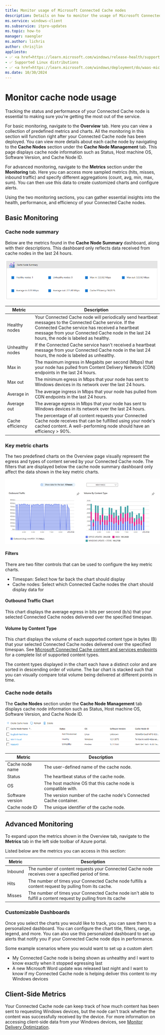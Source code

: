 ```yaml
---
title: Monitor usage of Microsoft Connected Cache nodes
description: Details on how to monitor the usage of Microsoft Connected Cache for Enterprise cache nodes.
ms.service: windows-client
ms.subservice: itpro-updates
ms.topic: how-to
manager: naengler
ms.author: lichris
author: chrisjlin
appliesto: 
- ✅ <a href=https://learn.microsoft.com/windows/release-health/supported-versions-windows-client target=_blank>Windows 11</a>
- ✅ Supported Linux distributions
- ✅ <a href=https://learn.microsoft.com/windows/deployment/do/waas-microsoft-connected-cache target=_blank>Microsoft Connected Cache for Enterprise</a>	
ms.date: 10/30/2024
---
```


# Monitor cache node usage

Tracking the status and performance of your Connected Cache node is essential to making sure you're getting the most out of the service.

For basic monitoring, navigate to the **Overview** tab. Here you can view a collection of predefined metrics and charts. All the monitoring in this section will function right after your Connected Cache node has been deployed. You can view more details about each cache node by navigating to the **Cache Nodes** section under the **Cache Node Management** tab. This page displays cache node information such as Status, Host machine OS, Software Version, and Cache Node ID.

For advanced monitoring, navigate to the **Metrics** section under the **Monitoring** tab. Here you can access more sampled metrics (hits, misses, inbound traffic) and specify different aggregations (count, avg, min, max, sum). You can then use this data to create customized charts and configure alerts.

Using the two monitoring sections, you can gather essential insights into the health, performance, and efficiency of your Connected Cache nodes.

## Basic Monitoring

### Cache node summary

Below are the metrics found in the **Cache Node Summary** dashboard, along with their descriptions. This dashboard only reflects data received from cache nodes in the last 24 hours.

![Screenshot of cache node summary in the Azure portal interface.](../images/mcc-ent-cache-node-summary.png)

| Metric | Description |
| --- | --- |
| Healthy nodes | Your Connected Cache node will periodically send heartbeat messages to the Connected Cache service. If the Connected Cache service has received a heartbeat message from your Connected Cache node in the last 24 hours, the node is labeled as healthy. |
| Unhealthy nodes | If the Connected Cache service hasn't received a heartbeat message from your Connected Cache node in the last 24 hours, the node is labeled as unhealthy. |
| Max in | The maximum ingress in Megabits per second (Mbps) that your node has pulled from Content Delivery Network (CDN) endpoints in the last 24 hours. |
| Max out | The minimum egress in Mbps that your node has sent to Windows devices in its network over the last 24 hours. |
| Average in | The average ingress in Mbps that your node has pulled from CDN endpoints in the last 24 hours. |
| Average out | The average egress in Mbps that your node has sent to Windows devices in its network over the last 24 hours. |
| Cache efficiency | The percentage of all content requests your Connected Cache node receives that can be fulfilled using your node's cached content. A well-performing node should have an efficiency > 90%. |

### Key metric charts

The two predefined charts on the Overview page visually represent the egress and types of content served by your Connected Cache node. The filters that are displayed below the cache node summary dashboard only affect the data shown in the key metric charts.

![Screenshot of key metric charts in the Azure portal interface.](../images/mcc-ent-key-metric-charts.png)

#### Filters

There are two filter controls that can be used to configure the key metric charts.

- Timespan: Select how far back the chart should display
- Cache nodes: Select which Connected Cache nodes the chart should display data for

#### Outbound Traffic Chart

This chart displays the average egress in bits per second (b/s) that your selected Connected Cache nodes delivered over the specified timespan.

#### Volume by Content Type

This chart displays the volume of each supported content type in bytes (B) that your selected Connected Cache nodes delivered over the specified timespan. See [Microsoft Connected Cache content and services endpoints](delivery-optimization-endpoints.md) for a complete list of supported content types.

The content types displayed in the chart each have a distinct color and are sorted in descending order of volume. The bar chart is stacked such that you can visually compare total volume being delivered at different points in time.

### Cache node details

The **Cache Nodes** section under the **Cache Node Management** tab displays cache node information such as Status, Host machine OS, Software Version, and Cache Node ID.

![Screenshot of cache node details in the Azure portal interface.](../images/mcc-ent-cache-node-details.png)

| Metric | Description |
| --- | --- |
| Cache node name | The user-defined name of the cache node. |
| Status | The heartbeat status of the cache node. |
| OS | The host machine OS that this cache node is compatible with. |
| Software version | The version number of the cache node's Connected Cache container. |
| Cache node ID | The unique identifier of the cache node. |

## Advanced Monitoring

To expand upon the metrics shown in the Overview tab, navigate to the **Metrics** tab in the left side toolbar of Azure portal.

Listed below are the metrics you can access in this section:

| Metric | Description |
| --- | --- |
| Inbound | The number of content requests your Connected Cache node receives over a specified period of time. |
| Hits | The number of times your Connected Cache node fulfills a content request by pulling from its cache. |
| Misses | The number of times your Connected Cache node isn't able to fulfill a content request by pulling from its cache |

### Customizable Dashboards

Once you select the charts you would like to track, you can save them to a personalized dashboard. You can configure the chart title, filters, range, legend, and more. You can also use this personalized dashboard to set up alerts that notify you if your Connected Cache node dips in performance.

Some example scenarios where you would want to set up a custom alert:

- My Connected Cache node is being shown as unhealthy and I want to know exactly when it stopped egressing last
- A new Microsoft Word update was released last night and I want to know if my Connected Cache node is helping deliver this content to my Windows devices

## Client-Side Metrics

Your Connected Cache node can keep track of how much content has been sent to requesting Windows devices, but the node can't track whether the content was successfully received by the device. For more information on accessing client-side data from your Windows devices, see [Monitor Delivery Optimization](waas-delivery-optimization-monitor.md).
